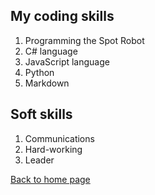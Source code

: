 ## My coding skills
1. Programming the Spot Robot
2. C# language
3. JavaScript language
4. Python
5. Markdown

## Soft skills
1. Communications
2. Hard-working
3. Leader

[Back to home page](./README.md)